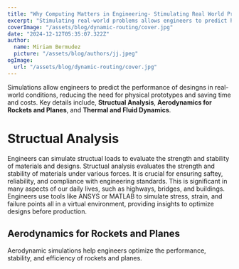 ```yaml
---
title: "Why Computing Matters in Engineering- Stimulating Real World Problems"
excerpt: "Stimulating real-world problems allows engineers to predict how designs will preform under various conditions without the need of physical prototypes. Tools like Python and MATLAB are commonly used for tasks such as structual load analysis, fluid dynamics, and aerodynamic forces. These simulations provide detailed insights into engineering designs making them optimal while simultaneously reducing risk and cost."
coverImage: "/assets/blog/dynamic-routing/cover.jpg"
date: "2024-12-12T05:35:07.322Z"
author:
  name: Miriam Bermudez
  picture: "/assets/blog/authors/jj.jpeg"
ogImage:
  url: "/assets/blog/dynamic-routing/cover.jpg"
---
```


Simulations allow engineers to predict the performance of desingns in real-world conditions, reducing the need for physical prototypes and saving time and costs. Key details include, **Structual Analysis**, **Aerodynamics for Rockets and Planes**, and **Thermal and Fluid Dynamics**. 
 
# Structual Analysis
Engineers can simulate structual loads to evaluate the strength and stability of materials and designs. Structual analysis evaluates the strength and stability of materials under various forces. It is crucial for ensuring saftey, reliability, and compliance with engineering standards. This is significant in many aspects of our daily lives, such as highways, bridges, and buildings. Engineers use tools like ANSYS or MATLAB to simulate stress, strain, and failure points all in a virtual environment, providing insights to optimize designs before production.

## Aerodynamics for Rockets and Planes

Aerodynamic simulations help engineers optimize the performance, stability, and efficiency of rockets and planes.   
